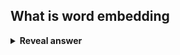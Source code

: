 ## What is word embedding
<details>
<summary><b>Reveal answer</b></summary>
Represent every word as a vector<br><img src="../../../../../media/paste-3e6f8e582cc1a3aff97e731e7da4d727f4a74fb0.jpg">
</details>
